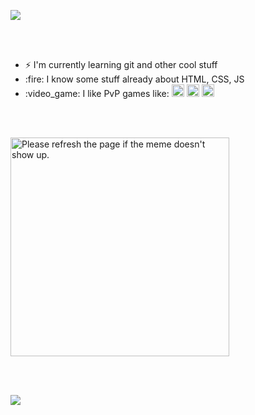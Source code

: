 <!-- ![](https://c.tenor.com/WuOwfnsLcfYAAAAC/star-wars-obi-wan-kenobi.gif)
-->
<p align="left">
 <img src="https://c.tenor.com/WuOwfnsLcfYAAAAC/star-wars-obi-wan-kenobi.gif">
</p>

</br>
</br>

<ul>
 <li>⚡ I'm currently learning git and other cool stuff</li>
 <li>:fire: I know some stuff already about HTML, CSS, JS
 <li>:video_game: I like PvP games like: <img width="20" height="20" src="https://upload.wikimedia.org/wikipedia/commons/2/2a/LoL_icon.svg">
 <img width="20" height="20" src="https://seeklogo.com/images/V/valorant-logo-FAB2CA0E55-seeklogo.com.png">
 <img width="20" height="20" src="https://upload.wikimedia.org/wikipedia/commons/thumb/e/eb/WoW_icon.svg/1200px-WoW_icon.svg.png"></li>
</ul>



</br>
</br>

<p align="left">
<img width="350" height="350" src='https://random-memer.herokuapp.com/' title="Meme" alt="Please refresh the page if the meme doesn't show up.">
</p>

</br>
</br>

<p align="left">
 <img src="https://profile-counter.glitch.me/{PascalShox}/count.svg">
</p>



<!--
**PascalShox/PascalShox** is a ✨ _special_ ✨ repository because its `README.md` (this file) appears on your GitHub profile.

Here are some ideas to get you started:

- 🔭 I’m currently working on ...
- 🌱 I’m currently learning ...
- 👯 I’m looking to collaborate on ...
- 🤔 I’m looking for help with ...
- 💬 Ask me about ...
- 📫 How to reach me: ...
- 😄 Pronouns: ...
- ⚡ Fun fact: ...
-->

